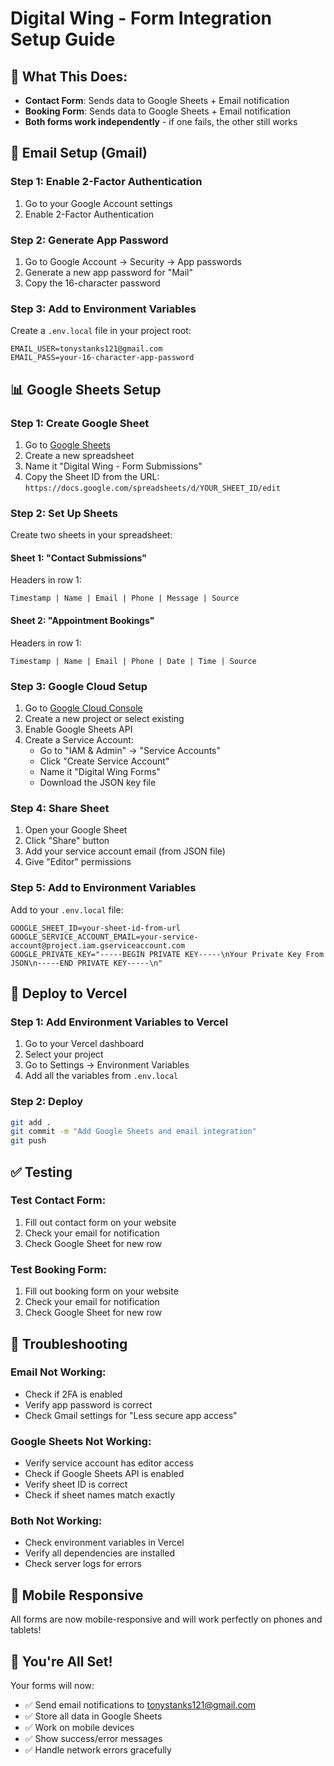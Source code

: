 # Digital Wing - Form Integration Setup Guide

## 🎯 **What This Does:**
- **Contact Form**: Sends data to Google Sheets + Email notification
- **Booking Form**: Sends data to Google Sheets + Email notification
- **Both forms work independently** - if one fails, the other still works

## 📧 **Email Setup (Gmail)**

### Step 1: Enable 2-Factor Authentication
1. Go to your Google Account settings
2. Enable 2-Factor Authentication

### Step 2: Generate App Password
1. Go to Google Account → Security → App passwords
2. Generate a new app password for "Mail"
3. Copy the 16-character password

### Step 3: Add to Environment Variables
Create a `.env.local` file in your project root:
```env
EMAIL_USER=tonystanks121@gmail.com
EMAIL_PASS=your-16-character-app-password
```

## 📊 **Google Sheets Setup**

### Step 1: Create Google Sheet
1. Go to [Google Sheets](https://sheets.google.com)
2. Create a new spreadsheet
3. Name it "Digital Wing - Form Submissions"
4. Copy the Sheet ID from the URL: `https://docs.google.com/spreadsheets/d/YOUR_SHEET_ID/edit`

### Step 2: Set Up Sheets
Create two sheets in your spreadsheet:

#### Sheet 1: "Contact Submissions"
Headers in row 1:
```
Timestamp | Name | Email | Phone | Message | Source
```

#### Sheet 2: "Appointment Bookings"
Headers in row 1:
```
Timestamp | Name | Email | Phone | Date | Time | Source
```

### Step 3: Google Cloud Setup
1. Go to [Google Cloud Console](https://console.cloud.google.com)
2. Create a new project or select existing
3. Enable Google Sheets API
4. Create a Service Account:
   - Go to "IAM & Admin" → "Service Accounts"
   - Click "Create Service Account"
   - Name it "Digital Wing Forms"
   - Download the JSON key file

### Step 4: Share Sheet
1. Open your Google Sheet
2. Click "Share" button
3. Add your service account email (from JSON file)
4. Give "Editor" permissions

### Step 5: Add to Environment Variables
Add to your `.env.local` file:
```env
GOOGLE_SHEET_ID=your-sheet-id-from-url
GOOGLE_SERVICE_ACCOUNT_EMAIL=your-service-account@project.iam.gserviceaccount.com
GOOGLE_PRIVATE_KEY="-----BEGIN PRIVATE KEY-----\nYour Private Key From JSON\n-----END PRIVATE KEY-----\n"
```

## 🚀 **Deploy to Vercel**

### Step 1: Add Environment Variables to Vercel
1. Go to your Vercel dashboard
2. Select your project
3. Go to Settings → Environment Variables
4. Add all the variables from `.env.local`

### Step 2: Deploy
```bash
git add .
git commit -m "Add Google Sheets and email integration"
git push
```

## ✅ **Testing**

### Test Contact Form:
1. Fill out contact form on your website
2. Check your email for notification
3. Check Google Sheet for new row

### Test Booking Form:
1. Fill out booking form on your website
2. Check your email for notification
3. Check Google Sheet for new row

## 🔧 **Troubleshooting**

### Email Not Working:
- Check if 2FA is enabled
- Verify app password is correct
- Check Gmail settings for "Less secure app access"

### Google Sheets Not Working:
- Verify service account has editor access
- Check if Google Sheets API is enabled
- Verify sheet ID is correct
- Check if sheet names match exactly

### Both Not Working:
- Check environment variables in Vercel
- Verify all dependencies are installed
- Check server logs for errors

## 📱 **Mobile Responsive**
All forms are now mobile-responsive and will work perfectly on phones and tablets!

## 🎉 **You're All Set!**
Your forms will now:
- ✅ Send email notifications to tonystanks121@gmail.com
- ✅ Store all data in Google Sheets
- ✅ Work on mobile devices
- ✅ Show success/error messages
- ✅ Handle network errors gracefully 